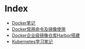 # Index

* [Docker笔记](Docker笔记.md)
* [Docker常用命令及镜像使用](Docker常用命令及镜像使用.md)
* [Docker企业级镜像仓库Harbor搭建](Docker企业级镜像仓库Harbor搭建.md)
* [Kubernetes学习笔记](Kubernetes学习笔记.md)